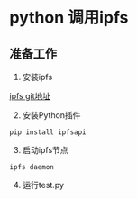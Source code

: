
# python 调用ipfs

## 准备工作
1. 安装ipfs

[ipfs git地址](https://github.com/ipfs)

2. 安装Python插件
```
pip install ipfsapi

```

3. 启动ipfs节点
```
ipfs daemon
```

4. 运行test.py
